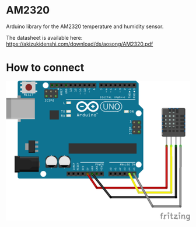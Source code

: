 # AM2320

Arduino library for the AM2320 temperature and humidity sensor.  

The datasheet is available here:  
https://akizukidenshi.com/download/ds/aosong/AM2320.pdf

# How to connect  
![AM2320 Connection](https://github.com/martinmolin/AM2320/blob/master/Resources/AM2320.png)
